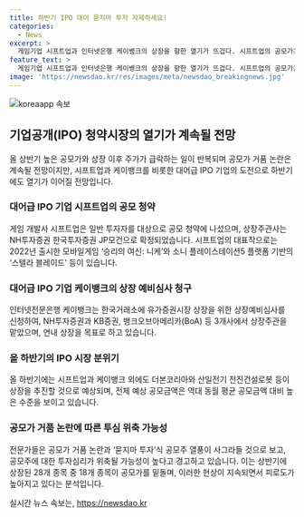 ```yaml
---
title: 하반기 IPO 대어 묻지마 투자 자제하세요!
categories:
  - News
excerpt: >
  게임기업 시프트업과 인터넷은행 케이뱅크의 상장을 향한 열기가 뜨겁다. 시프트업의 공모가는 6만 원으로 3조5000억 원의 기업가치가 예상되며, 대표작으로 승리의 여신: 니케와 스텔라 블레이드가 있다. 케이뱅크 역시 상장 예비심사를 청구하여 연내 IPO를 목표로 하고 있다. 하반기에는 또 다른 기업들도 상장을 추진 중이며, 전문가들은 상반기와 마찬가지로 공모가 거품과 단타 매매 현상에 대해 경계를 당부하고 있다. 이에 따라 공모주에 대한 투자심리가 위축될 가능성이 있다.  
feature_text: >
  게임기업 시프트업과 인터넷은행 케이뱅크의 상장을 향한 열기가 뜨겁다. 시프트업의 공모가는 6만 원으로 3조5000억 원의 기업가치가 예상되며, 대표작으로 승리의 여신: 니케와 스텔라 블레이드가 있다. 케이뱅크 역시 상장 예비심사를 청구하여 연내 IPO를 목표로 하고 있다. 하반기에는 또 다른 기업들도 상장을 추진 중이며, 전문가들은 상반기와 마찬가지로 공모가 거품과 단타 매매 현상에 대해 경계를 당부하고 있다. 이에 따라 공모주에 대한 투자심리가 위축될 가능성이 있다.  
image: 'https://newsdao.kr/res/images/meta/newsdao_breakingnews.jpg'
---
```


<p><img src="https://newsdao.kr/res/images/meta/newsdao_breakingnews.jpg" alt="koreaapp 속보" /></p>

<h2 data-ke-size="size26">기업공개(IPO) 청약시장의 열기가 계속될 전망</h2>

<p data-ke-size="size16">올 상반기 높은 공모가와 상장 이후 주가가 급락하는 일이 반복되며 공모가 거품 논란은 계속될 전망이지만, 시프트업과 케이뱅크를 비롯한 대어급 IPO 기업의 도전으로 하반기에도 열기가 이어질 전망입니다.</p>

<h3>대어급 IPO 기업 시프트업의 공모 청약</h3>

<p data-ke-size="size16">게임 개발사 시프트업은 일반 투자자를 대상으로 공모 청약에 나섰으며, 상장주관사는 NH투자증권 한국투자증권 JP모건으로 확정되었습니다. 시프트업의 대표작으로는 2022년 출시한 모바일게임 ‘승리의 여신: 니케’와 소니 플레이스테이션5 플랫폼 기반의 ‘스텔라 블레이드’ 등이 있습니다.</p>

<h3>대어급 IPO 기업 케이뱅크의 상장 예비심사 청구</h3>

<p data-ke-size="size16">인터넷전문은행 케이뱅크는 한국거래소에 유가증권시장 상장을 위한 상장예비심사를 신청하여, NH투자증권과 KB증권, 뱅크오브아메리카(BoA) 등 3개사에서 상장주관을 맡았으며, 연내 상장을 목표로 하고 있습니다.</p>

<h3>올 하반기의 IPO 시장 분위기</h3>

<p data-ke-size="size16">올 하반기에는 시프트업과 케이뱅크 외에도 더본코리아와 산일전기 전진건설로봇 등이 상장을 추진할 것으로 예상되며, 전체 예상 공모금액은 역대 동월 평균 공모금액 대비 높은 수준을 보이고 있습니다.</p>

<h3>공모가 거품 논란에 따른 투심 위축 가능성</h3>

<p data-ke-size="size16">전문가들은 공모가 거품 논란과 ‘묻지마 투자’식 공모주 열풍이 사그라들 것으로 보고, 공모주에 대한 투자심리가 위축될 가능성이 높다고 경고하고 있습니다. 이는 상반기에 상장된 28개 종목 중 18개 종목이 공모가를 밑돌며, 이러한 현상이 지속되면서 피로도가 높아지고 있다는 분석입니다.</p>
실시간 뉴스 속보는, <a href="https://newsdao.kr" rel="dofollow">https://newsdao.kr</a>


